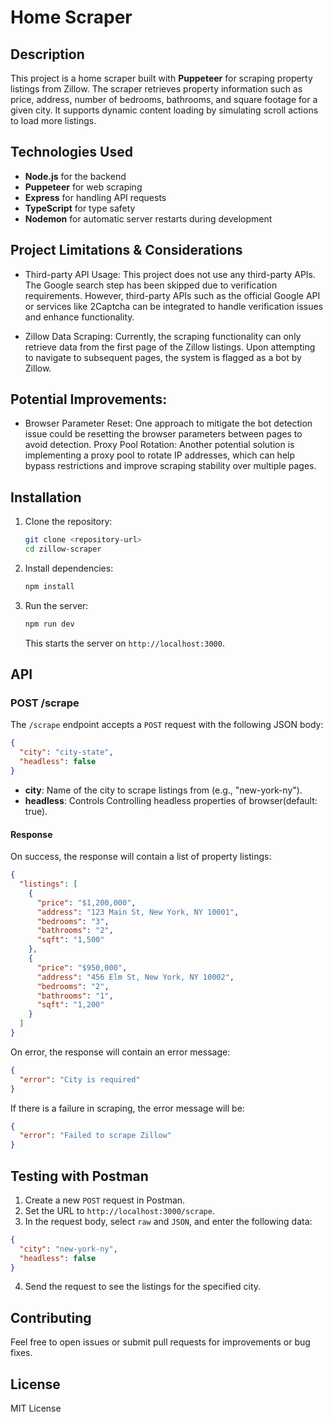 # Home Scraper

## Description

This project is a home scraper built with **Puppeteer** for scraping property listings from Zillow. The scraper retrieves property information such as price, address, number of bedrooms, bathrooms, and square footage for a given city. It supports dynamic content loading by simulating scroll actions to load more listings.

## Technologies Used

- **Node.js** for the backend
- **Puppeteer** for web scraping
- **Express** for handling API requests
- **TypeScript** for type safety
- **Nodemon** for automatic server restarts during development

## Project Limitations & Considerations
- Third-party API Usage: This project does not use any third-party APIs. The Google search step has been skipped due to verification requirements. However, third-party APIs such as the official Google API or services like 2Captcha can be integrated to handle verification issues and enhance functionality.

- Zillow Data Scraping: Currently, the scraping functionality can only retrieve data from the first page of the Zillow listings. Upon attempting to navigate to subsequent pages, the system is flagged as a bot by Zillow.

## Potential Improvements:

- Browser Parameter Reset: One approach to mitigate the bot detection issue could be resetting the browser parameters between pages to avoid detection.
Proxy Pool Rotation: Another potential solution is implementing a proxy pool to rotate IP addresses, which can help bypass restrictions and improve scraping stability over multiple pages.


## Installation

1. Clone the repository:

   ```bash
   git clone <repository-url>
   cd zillow-scraper
   ```

2. Install dependencies:

   ```bash
   npm install
   ```

3. Run the server:

   ```bash
   npm run dev
   ```

   This starts the server on `http://localhost:3000`.

## API

### POST /scrape

The `/scrape` endpoint accepts a `POST` request with the following JSON body:

```json
{
  "city": "city-state",
  "headless": false
}
```

- **city**: Name of the city to scrape listings from (e.g., "new-york-ny").
- **headless**: Controls Controlling headless properties of browser(default: true).

#### Response

On success, the response will contain a list of property listings:

```json
{
  "listings": [
    {
      "price": "$1,200,000",
      "address": "123 Main St, New York, NY 10001",
      "bedrooms": "3",
      "bathrooms": "2",
      "sqft": "1,500"
    },
    {
      "price": "$950,000",
      "address": "456 Elm St, New York, NY 10002",
      "bedrooms": "2",
      "bathrooms": "1",
      "sqft": "1,200"
    }
  ]
}
```

On error, the response will contain an error message:

```json
{
  "error": "City is required"
}
```

If there is a failure in scraping, the error message will be:

```json
{
  "error": "Failed to scrape Zillow"
}
```

## Testing with Postman

1. Create a new `POST` request in Postman.
2. Set the URL to `http://localhost:3000/scrape`.
3. In the request body, select `raw` and `JSON`, and enter the following data:

```json
{
  "city": "new-york-ny",
  "headless": false
}
```

4. Send the request to see the listings for the specified city.

## Contributing

Feel free to open issues or submit pull requests for improvements or bug fixes.

## License

MIT License
